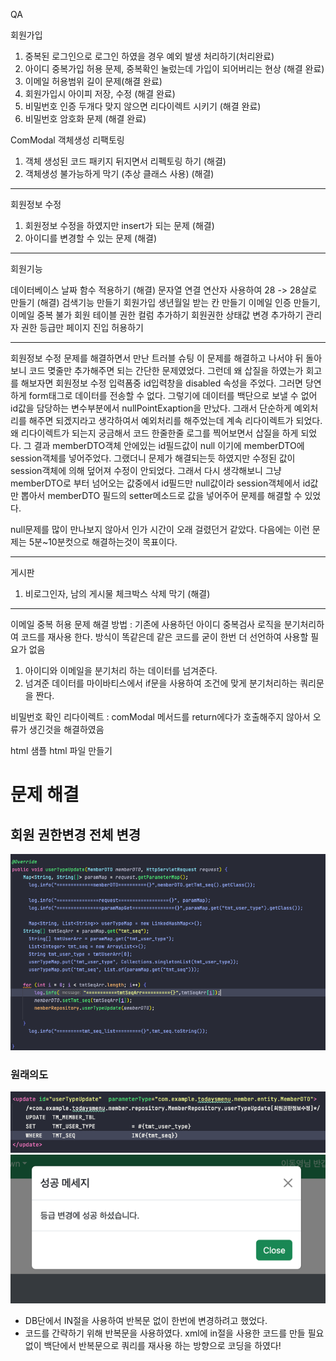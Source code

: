 QA

회원가입
1. 중복된 로그인으로 로그인 하였을 경우 예외 발생 처리하기(처리완료)
2. 아이디 중복가입 허용 문제, 중복확인 눌렀는데 가입이 되어버리는 현상 (해결 완료)
5. 이메일 허용범위 길이 문제(해결 완료)
7. 회원가입시 아이피 저장, 수정 (해결 완료)
8. 비밀번호 인증 두개다 맞지 않으면 리다이렉트 시키기 (해결 완료)
3. 비밀번호 암호화 문제 (해결 완료)

ComModal 객체생성 리팩토링
1.  객체 생성된 코드 패키지 뒤지면서 리펙토링 하기 (해결)
2. 객체생성 불가능하게 막기 (추상 클래스 사용) (해결)



----------------------------------
회원정보 수정
1. 회원정보 수정을 하였지만 insert가 되는 문제 (해결)
2. 아이디를 변경할 수 있는 문제 (해결)


--------------------------------------
회원기능

데이터베이스 날짜 함수 적용하기 (해결)
문자열 연결 연산자 사용하여 28 -> 28살로 만들기 (해결)
검색기능 만들기
회원가입 생년월일 받는 칸 만들기
이메일 인증 만들기,이메일 중복 불가
회원 테이블 권한 컬럼 추가하기
회원권한 상태값 변경 추가하기
관리자 권한 등급만 페이지 진입 허용하기



--------------------------------------------
회원정보 수정 문제를 해결하면서 만난 트러블 슈팅
이 문제를 해결하고 나서야 뒤 돌아보니 코드 몆줄만 추가해주면 되는 간단한 문제였었다.
그런데 왜 삽질을 하였는가 회고를 해보자면 회원정보 수정 입력폼중 id입력창을 disabled 속성을 주었다. 그러면 당연하게 form태그로 데이터를 전송할 수 없다.
그렇기에 데이터를 백단으로 보낼 수 없어 id값을 담당하는 변수부분에서 nullPointExaption을 만났다. 그래서 단순하게 예외처리를 해주면 되겠지라고 생각하여서 예외처리를
해주었는데 계속 리다이렉트가 되었다. 왜 리다이렉트가 되는지 궁금해서 코드 한줄한줄 로그를 찍어보면서 삽질을 하게 되었다. 그 결과 memberDTO객체 안에있는 id필드값이 null
이기에 memberDTO에 session객체를 넣어주었다. 그랬더니 문제가 해결되는듯 하였지만 수정된 값이 session객체에 의해 덮어져 수정이 안되었다. 그래서 다시 생각해보니
그냥 memberDTO로 부터 넘어오는 값중에서 id필드만 null값이라 session객체에서 id값만 뽑아서 memberDTO 필드의 setter메소드로 값을 넣어주어 문제를 해결할 수 있었다.

null문제를 많이 만나보지 않아서 인가 시간이 오래 걸렸던거 같았다. 다음에는 이런 문제는 5분~10분컷으로 해결하는것이 목표이다.

-------------------------------------------------



게시판
1. 비로그인자, 남의 게시물 체크박스 삭제 막기 (해결)


----------------------------------------------------------------------

이메일 중복 허용 문제 해결 방법 : 기존에 사용하던 아이디 중복검사 로직을 분기처리하여 코드를 재사용 한다. 방식이 똑같은데 같은 코드를 굳이 한번 더 선언하여 사용할
필요가 없음

1. 아이디와 이메일을 분기처리 하는 데이터를 넘겨준다.
2. 넘겨준 데이터를 마이바티스에서 if문을 사용하여 조건에 맞게 분기처리하는 쿼리문을 짠다.

비밀번호 확인 리다이렉트 : comModal 메서드를 return에다가 호출해주지 않아서 오류가 생긴것을 해결하였음



html
샘플 html 파일 만들기

# 문제 해결

## 회원 권한변경 전체 변경
![img_2.png](img_2.png)
### 원래의도
![img_1.png](img_1.png)![img_3.png](img_3.png)
- DB단에서 IN절을 사용하여 반복문 없이 한번에 변경하려고 했었다.
- 코드를 간략하기 위해 반복문을 사용하였다. xml에 in절을 사용한 코드를 만들 필요 없이 백단에서 반복문으로 쿼리를 재사용 하는 방향으로 코딩을 하였다!
